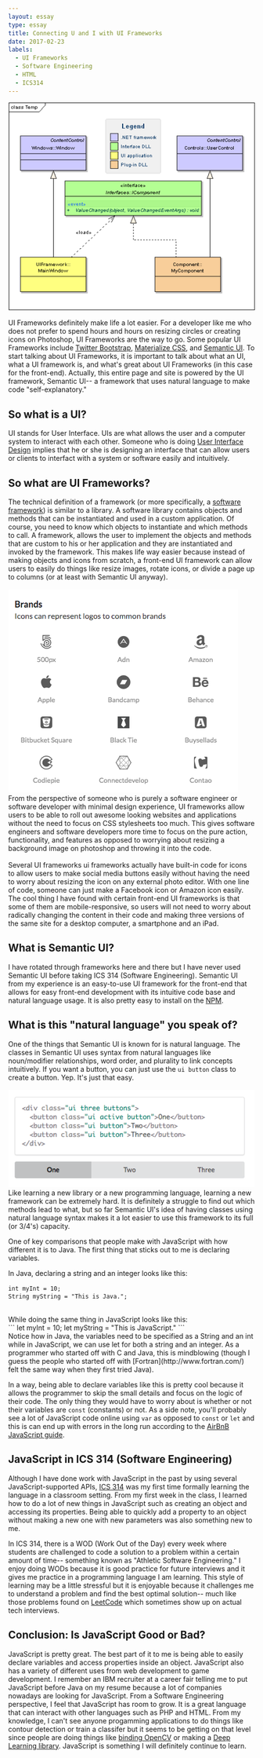 ```yaml
---
layout: essay
type: essay
title: Connecting U and I with UI Frameworks
date: 2017-02-23
labels:
  - UI Frameworks
  - Software Engineering
  - HTML
  - ICS314
---
```


<img class="ui large left floated image" src="../images/ui.png">

UI Frameworks definitely make life a lot easier. For a developer like me who does not prefer to spend hours and hours on resizing circles or creating icons on Photoshop, UI Frameworks are the way to go. Some popular UI Frameworks include [Twitter Bootstrap](http://getbootstrap.com/2.3.2/), [Materialize CSS](http://materializecss.com/), and [Semantic UI](http://semantic-ui.com/). To start talking about UI Frameworks, it is important to talk about what an UI, what a UI framework is, and what's great about UI Frameworks (in this case for the front-end). Actually, this entire page and site is powered by the UI framework, Semantic UI-- a framework that uses natural language to make code "self-explanatory."

## So what is a UI? 
UI stands for User Interface. UIs are what allows the user and a computer system to interact with each other. Someone who is doing [User Interface Design](https://www.usability.gov/what-and-why/user-interface-design.html) implies that he or she is designing an interface that can allow users or clients to interfact with a system or software easily and intuitively.

## So what are UI Frameworks? 
The technical definition of a framework (or more specifically, a [software framework](http://info.cimetrix.com/blog/bid/22339/What-is-a-Software-Framework-And-why-should-you-like-em)) is similar to a library. A software library contains objects and methods that can be instantiated and used in a custom application. Of course, you need to know which objects to instantiate and which methods to call. A framework, allows the user to implement the objects and methods that are custom to his or her application and they are instantiated and invoked by the framework. This makes life way easier because instead of making objects and icons from scratch, a front-end UI framework can allow users to easily do things like resize images, rotate icons, or divide a page up to columns (or at least with Semantic UI anyway). <br><br>
<img class="ui medium left floated image" src="../images/icons.png">
From the perspective of someone who is purely a software engineer or software developer with minimal design experience, UI frameworks allow users to be able to roll out awesome looking websites and applications without the need to focus on CSS stylesheets too much. This gives software engineers and software developers more time to focus on the pure action, functionality, and features as opposed to worrying about resizing a background image on photoshop and throwing it into the code. <br><br>
Several UI frameworks ui frameworks actually have built-in code for icons to allow users to make social media buttons easily without having the need to worry about resizing the icon on any external photo editor. With one line of code, someone can just make a Facebook icon or Amazon icon easily. The cool thing I have found with certain front-end UI frameworks is that some of them are mobile-responsive, so users will not need to worry about radically changing the content in their code and making three versions of the same site for a desktop computer, a smartphone and an iPad. 

## What is Semantic UI?

I have rotated through frameworks here and there but I have never used Semantic UI before taking ICS 314 (Software Engineering). Semantic UI from my experience is an easy-to-use UI framework for the front-end that allows for easy front-end development with its intuitive code base and natural language usage. It is also pretty easy to install on the [NPM](http://semantic-ui.com/introduction/getting-started.html).

## What is this "natural language" you speak of?

One of the things that Semantic UI is known for is natural language. The classes in Semantic UI uses syntax from natural languages like noun/modifier relationships, word order, and plurality to link concepts intuitively. If you want a button, you can just use the ```ui button``` class to create a button. Yep. It's just that easy.<br><br>
<img class="ui large left floated image" src="../images/natural.png">
Like learning a new library or a new programming language, learning a new framework can be extremely hard. It is definitely a struggle to find out which methods lead to what, but so far Semantic UI's idea of having classes using natural language syntax makes it a lot easier to use this framework to its full (or 3/4's) capacity. 




One of key comparisons that people make with JavaScript with how different it is to Java. The first thing that sticks out to me is declaring variables.

In Java, declaring a string and an integer looks like this:
<br>
```
int myInt = 10;
String myString = "This is Java.";
```
<br>
While doing the same thing in JavaScript looks like this: 
<br>
```
let myInt = 10;
let myString = "This is JavaScript."
```
<br>
Notice how in Java, the variables need to be specified as a String and an int while in JavaScript, we can use let for both a string and an integer. As a programmer who started off with C and Java, this is mindblowing (though I guess the people who started off with [Fortran](http://www.fortran.com/) felt the same way when they first tried Java). 

In a way, being able to declare variables like this is pretty cool because it allows the programmer to skip the small details and focus on the logic of their code. The only thing they would have to worry about is whether or not their variables are ``const`` (constants) or not. As a side note, you'll probably see a lot of JavaScript code online using ``var`` as opposed to ``const`` or ``let`` and this is can end up with errors in the long run according to the [AirBnB JavaScript guide](https://github.com/airbnb/javascript#types).

## JavaScript in ICS 314 (Software Engineering)

Although I have done work with JavaScript in the past by using several JavaScript-supported APIs, [ICS 314](http://courses.ics.hawaii.edu/ics314s17/index.html) was my first time formally learning the language in a classroom setting. From my first week in the class, I learned how to do a lot of new things in JavaScript such as creating an object and accessing its properties. Being able to quickly add a property to an object without making a new one with new parameters was also something new to me. 

In ICS 314, there is a WOD (Work Out of the Day) every week where students are challenged to code a solution to a problem within a certain amount of time-- something known as "Athletic Software Engineering." I enjoy doing WODs because it is good practice for future interviews and it gives me practice in a programming language I am learning. This style of learning may be a little stressful but it is enjoyable because it challenges me to understand a problem and find the best optimal solution-- much like those problems found on [LeetCode](https://leetcode.com/problemset/draft/) which sometimes show up on actual tech interviews. 

## Conclusion: Is JavaScript Good or Bad?

JavaScript is pretty great. The best part of it to me is being able to easily declare variables and access properties inside an object. JavaScript also has a variety of different uses from web development to game development. I remember an IBM recruiter at a career fair telling me to put JavaScript before Java on my resume because a lot of companies nowadays are looking for JavaScript. From a Software Engineering perspective, I feel that JavaScript has room to grow. It is a great language that can interact with other languages such as PHP and HTML. From my knowledge, I can't see anyone progamming applications to do things like contour detection or train a classifer but it seems to be getting on that level since people are doing things like [binding OpenCV](https://github.com/peterbraden/node-opencv) or making a [Deep Learning library](http://cs.stanford.edu/people/karpathy/convnetjs/). JavaScript is something I will definitely continue to learn.
